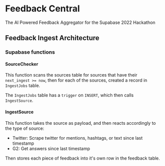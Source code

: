 # Feedback Central

The AI Powered Feedback Aggregator for the Supabase 2022 Hackathon

## Feedback Ingest Architecture

### Supabase functions

#### SourceChecker

This function scans the sources table for sources that have their
`next_ingest >= now`, then for each of the sources, created a record in
`IngestJobs` table.

The `IngestJobs` table has a `trigger` on `INSERT`, which then calls
`IngestSource`.

#### IngestSource

This function takes the source as payload, and then reacts accordingly to the
type of source:

- Twitter: Scrape twitter for mentions, hashtags, or text since last timestamp
- G2: Get answers since last timestamp

Then stores each piece of feedback into it's own row in the feedback table.
